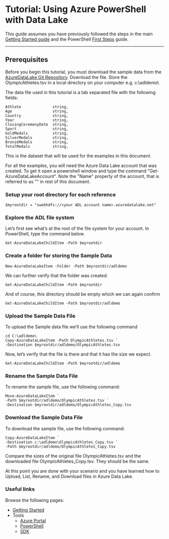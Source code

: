 # Tutorial: Using Azure PowerShell with Data Lake

This guide assumes you have previously followed the steps in the main [Getting Started guide](../GettingStarted.md) and the PowerShell [First Steps](FirstSteps.md) guide.

-------------

## Prerequisites
Before you begin this tutorial, you must download the sample data from the [AzureDataLake Git Repository](https://github.com/MicrosoftBigData/AzureDataLake/raw/master/Samples/SampleData/OlympicAthletes.tsv). Download the file. Store the OlympicAthletes.tsv in a local directory on your computer e.g. c:\adldemo\


The data file used in this tutorial is a tab separated file with the following fields:

    Athlete              string,
    Age                  string,
    Country              string,
    Year                 string,
    ClosingCeremonyDate  string,
    Sport                string,
    GoldMedals           string,
    SilverMedals         string,
    BronzeMedals         string,
    TotalMedals          string,

This is the dataset that will be used for the examples in this document. 

For all the examples, you will need the Azure Data Lake account that was created. To get it open a powershell window and type the command "Get-AzureDataLakeAccount". Note the "Name" property of the account, that is referred to as "<your ADL account name>" in rest of this document.

### Setup your root directory for each reference 

    $myrootdir = "swebhdfs://<your ADL account name>.azuredatalake.net"
    
### Explore the ADL file system
Let’s first see what’s at the root of the file system for your account. In PowerShell, type the command below.  

    Get-AzureDataLakeChildItem -Path $myrootdir

### Create a folder for storing the Sample Data

    New-AzureDataLakeItem -Folder -Path $myrootdir/adldemo

We can further verify that the folder was created:

    Get-AzureDataLakeChildItem -Path $myrootdir

And of course, this directory should be empty which we can again confirm

    Get-AzureDataLakeChildItem -Path $myrootdir/adldemo

### Upload the Sample Data File
To upload the Sample data file we’ll use the following command

    cd C:\adldemo\
    Copy-AzureDataLakeItem -Path OlympicAthletes.tsv `
    -Destination $myrootdir/adldemo/OlympicAthletes.tsv

Now, let’s verify that the file is there and that it has the size we expect.

    Get-AzureDataLakeChildItem -Path $myrootdir/adldemo

### Rename the Sample Data File
To rename the sample file, use the following command:

    Move-AzureDataLakeItem `
    -Path $myrootdir/adldemo/OlympicAthletes.tsv `
    -Destination $myrootdir/adldemo/OlympicAthletes_Copy.tsv
    
### Download the Sample Data File
To download the sample file, use the following command:

    Copy-AzureDataLakeItem `
    -Destination c:\adldemo\OlympicAthletes_Copy.tsv `
    -Path $myrootdir/adldemo/OlympicAthletes_Copy.tsv
    
Compare the sizes of the original file OlympicAthletes.tsv and the downloaded file OlympicAthletes_Copy.tsv. They should be the same.

At this point you are done with your scenario and you have learned how to Upload, List, Rename, and Download files in Azure Data Lake.

### Useful links

Browse the following pages:

* [Getting Started](../GettingStarted.md)
* Tools
    * [Azure Portal](../AzurePortal/FirstSteps.md)
    * [PowerShell](../PowerShell/FirstSteps.md)
    * [SDK](../SDK/FirstSteps.md)
